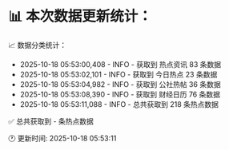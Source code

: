 📊 本次数据更新统计：
==========================

📈 数据分类统计：
- 2025-10-18 05:53:00,408 - INFO - 获取到 热点资讯 83 条数据
- 2025-10-18 05:53:02,101 - INFO - 获取到 今日热点 23 条数据
- 2025-10-18 05:53:04,982 - INFO - 获取到 公社热帖 36 条数据
- 2025-10-18 05:53:08,390 - INFO - 获取到 财经日历 76 条数据
- 2025-10-18 05:53:11,088 - INFO - 总共获取到 218 条热点数据

✅ 总共获取到 - 条热点数据

🕐 更新时间: 2025-10-18 05:53:11
